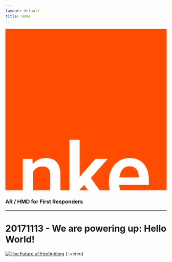 ```yaml
---
layout: default
title: Home
---
```


![NovemberKiloEcho](assets/images/nke-logo.svg "NovemberKiloEcho")

### AR / HMD for First Responders

---

# 20171113 - We are powering up: Hello World!

[![The Future of Firefighting](https://img.youtube.com/vi/QBAnr2gQTH0/0.jpg)](https://www.youtube.com/watch?v=QBAnr2gQTH0)
{:.video}
